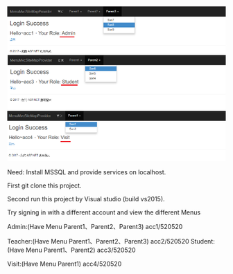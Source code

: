 ![image](https://github.com/HungYiChun/MenuMvcSiteMapProvider/blob/master/Menu.png?raw=true)

Need: Install MSSQL and provide services on localhost.

First git clone this project.

Second run this project by Visual studio (build vs2015).

Try signing in with a different account and view the different Menus

Admin:(Have Menu Parent1、Parent2、Parent3) acc1/520520

Teacher:(Have Menu Parent1、Parent2、Parent3) acc2/520520   Student:(Have Menu Parent1、Parent2) acc3/520520

Visit:(Have Menu Parent1) acc4/520520
